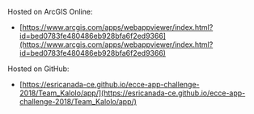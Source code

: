 Hosted on ArcGIS Online:

- [https://www.arcgis.com/apps/webappviewer/index.html?id=bed0783fe480486eb928bfa6f2ed9366](https://www.arcgis.com/apps/webappviewer/index.html?id=bed0783fe480486eb928bfa6f2ed9366)

Hosted on GitHub:

- [https://esricanada-ce.github.io/ecce-app-challenge-2018/Team_Kalolo/app/](https://esricanada-ce.github.io/ecce-app-challenge-2018/Team_Kalolo/app/)